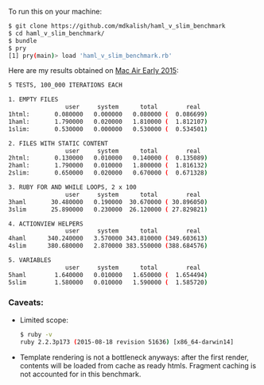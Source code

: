 To run this on your machine:
```bash
$ git clone https://github.com/mdkalish/haml_v_slim_benchmark
$ cd haml_v_slim_benchmark/
$ bundle
$ pry
[1] pry(main)> load 'haml_v_slim_benchmark.rb'
```

Here are my results obtained on [Mac Air Early 2015](http://www.everymac.com/systems/apple/macbook-air/specs/macbook-air-core-i7-2.2-13-early-2015-specs.html):

```bash
5 TESTS, 100_000 ITERATIONS EACH

1. EMPTY FILES
                user     system      total        real
1html:       0.080000   0.000000   0.080000 (  0.086699)
1haml:       1.790000   0.020000   1.810000 (  1.812107)
1slim:       0.530000   0.000000   0.530000 (  0.534501)

2. FILES WITH STATIC CONTENT
                user     system      total        real
2html:       0.130000   0.010000   0.140000 (  0.135089)
2haml:       1.790000   0.010000   1.800000 (  1.816132)
2slim:       0.650000   0.020000   0.670000 (  0.671328)

3. RUBY FOR AND WHILE LOOPS, 2 x 100
                user     system      total        real
3haml       30.480000   0.190000  30.670000 ( 30.896050)
3slim       25.890000   0.230000  26.120000 ( 27.829821)

4. ACTIONVIEW HELPERS
                user     system      total        real
4haml      340.240000   3.570000 343.810000 (349.603613)
4slim      380.680000   2.870000 383.550000 (388.684576)

5. VARIABLES
                user     system      total        real
5haml        1.640000   0.010000   1.650000 (  1.654494)
5slim        1.580000   0.010000   1.590000 (  1.585720)
```

### Caveats:

- Limited scope:
  ```bash
  $ ruby -v
  ruby 2.2.3p173 (2015-08-18 revision 51636) [x86_64-darwin14]
  ```
- Template rendering is not a bottleneck anyways: after the first render,
  contents will be loaded from cache as ready htmls.
  Fragment caching is not accounted for in this benchmark.
